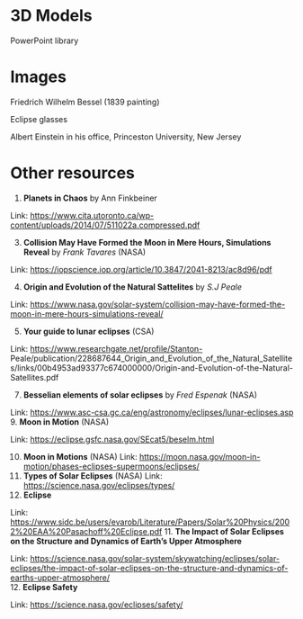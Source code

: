 
# 3D Models
PowerPoint library 

# Images
Friedrich Wilhelm Bessel (1839 painting)

Eclipse glasses

Albert Einstein in his office, Princeston University, New Jersey

# Other resources
1. **Planets in Chaos** by Ann Finkbeiner
   
  Link: https://www.cita.utoronto.ca/wp-content/uploads/2014/07/511022a.compressed.pdf

3. **Collision May Have Formed the Moon in Mere Hours, Simulations Reveal** by *Frank Tavares* (NASA)
   
  Link: https://iopscience.iop.org/article/10.3847/2041-8213/ac8d96/pdf

4. **Origin and Evolution of the Natural Sattelites** by *S.J Peale*
   
  Link: https://www.nasa.gov/solar-system/collision-may-have-formed-the-moon-in-mere-hours-simulations-reveal/

5. **Your guide to lunar eclipses** (CSA)
   
  Link: https://www.researchgate.net/profile/Stanton-        Peale/publication/228687644_Origin_and_Evolution_of_the_Natural_Satellites/links/00b4953ad93377c674000000/Origin-and-Evolution-of-the-Natural-Satellites.pdf

7. **Besselian elements of solar eclipses** by *Fred Espenak*  (NASA)
   
  Link: https://www.asc-csa.gc.ca/eng/astronomy/eclipses/lunar-eclipses.asp
9. **Moon in Motion** (NASA)

  Link: https://eclipse.gsfc.nasa.gov/SEcat5/beselm.html

10. **Moon in Motions** (NASA)
  Link: https://moon.nasa.gov/moon-in-motion/phases-eclipses-supermoons/eclipses/
11. **Types of Solar Eclipses** (NASA)
  Link: https://science.nasa.gov/eclipses/types/
12. **Eclipse**
    
  Link: https://www.sidc.be/users/evarob/Literature/Papers/Solar%20Physics/2002%20EAA%20Pasachoff%20Eclipse.pdf
11. **The Impact of Solar Eclipses on the Structure and Dynamics of Earth’s Upper Atmosphere**
    
  Link: https://science.nasa.gov/solar-system/skywatching/eclipses/solar-eclipses/the-impact-of-solar-eclipses-on-the-structure-and-dynamics-of-earths-upper-atmosphere/    
12. **Eclipse Safety**
    
  Link: https://science.nasa.gov/eclipses/safety/  


